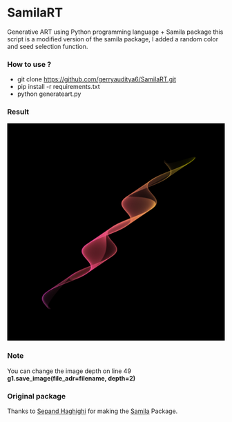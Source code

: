 # SamilaRT
Generative ART using Python programming language +  Samila package
this script is a modified version of the samila package, I added a random color and seed selection function.

### How to use ?
- git clone https://github.com/gerryauditya6/SamilaRT.git
- pip install -r requirements.txt
- python generateart.py

### Result
![result image](https://github.com/gerryauditya6/SamilaRT/blob/main/result_img/result.png)

### Note
You can change the image depth on line 49
<b>g1.save_image(file_adr=filename, depth=2)</b>

### Original package 
Thanks to [Sepand Haghighi](https://github.com/sepandhaghighi) for making the [Samila](https://github.com/sepandhaghighi/samila) Package.
